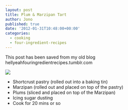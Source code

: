 ```yaml
---
layout: post
title: Plum & Marzipan Tart
author: Jono
published: true
date: '2012-01-31T10:48:00+00:00'
categories:
  - cooking
  - four-ingredient-recipes
---
```

<p>This post has been saved from my old blog hellyeahfouringredientrecipes.tumblr.com</p>
<p><img src="https://ellis.scot/uploads/2012/01/plum-marzipan-tart.jpg"/></p>
<ul><li>Shortcrust pastry (rolled out into a baking tin)</li>
<li>Marzipan (rolled out and placed on top of the pastry)</li>
<li>Plums (sliced and placed on top of the Marzipan)</li>
<li>Icing sugar dusting</li>
<li>Cook for 20 mins or so</li>
</ul>
